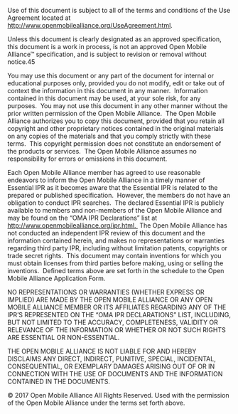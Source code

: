 Use of this document is subject to all of the terms and conditions of the Use Agreement located at http://www.openmobilealliance.org/UseAgreement.html.

Unless this document is clearly designated as an approved specification, this document is a work in process, is not an approved Open Mobile Alliance™ specification, and is subject to revision or removal without notice.45

You may use this document or any part of the document for internal or educational purposes only, provided you do not modify, edit or 
take out of context the information in this document in any manner.  Information contained in this document may be used, at your sole 
risk, for any purposes.  You may not use this document in any other manner without the prior written permission of the Open Mobile
Alliance.  The Open Mobile Alliance authorizes you to copy this document, provided that you retain all copyright and other proprietary 
notices contained in the original materials on any copies of the materials and that you comply strictly with these terms.  This 
copyright permission does not constitute an endorsement of the products or services.  The Open Mobile Alliance assumes no 
responsibility for errors or omissions in this document.

Each Open Mobile Alliance member has agreed to use reasonable endeavors to inform the Open Mobile Alliance in a timely manner of 
Essential IPR as it becomes aware that the Essential IPR is related to the prepared or published specification.  However, the members 
do not have an obligation to conduct IPR searches.  The declared Essential IPR is publicly available to members and non-members of the 
Open Mobile Alliance and may be found on the “OMA IPR Declarations” list at http://www.openmobilealliance.org/ipr.html.  The Open 
Mobile Alliance has not conducted an independent IPR review of this document and the information contained herein, and makes no 
representations or warranties regarding third party IPR, including without limitation patents, copyrights or trade secret rights.  This 
document may contain inventions for which you must obtain licenses from third parties before making, using or selling the inventions.  
Defined terms above are set forth in the schedule to the Open Mobile Alliance Application Form.

NO REPRESENTATIONS OR WARRANTIES (WHETHER EXPRESS OR IMPLIED) ARE MADE BY THE OPEN MOBILE ALLIANCE OR ANY OPEN MOBILE ALLIANCE MEMBER OR 
ITS AFFILIATES REGARDING ANY OF THE IPR’S REPRESENTED ON THE “OMA IPR DECLARATIONS” LIST, INCLUDING, BUT NOT LIMITED TO THE ACCURACY, 
COMPLETENESS, VALIDITY OR RELEVANCE OF THE INFORMATION OR WHETHER OR NOT SUCH RIGHTS ARE ESSENTIAL OR NON-ESSENTIAL.

THE OPEN MOBILE ALLIANCE IS NOT LIABLE FOR AND HEREBY DISCLAIMS ANY DIRECT, INDIRECT, PUNITIVE, SPECIAL, INCIDENTAL, CONSEQUENTIAL, OR 
EXEMPLARY DAMAGES ARISING OUT OF OR IN CONNECTION WITH THE USE OF DOCUMENTS AND THE INFORMATION CONTAINED IN THE DOCUMENTS.

© 2017 Open Mobile Alliance All Rights Reserved.
Used with the permission of the Open Mobile Alliance under the terms set forth above. 
